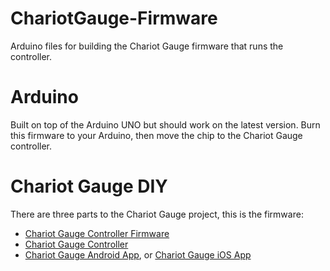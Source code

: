 # ChariotGauge-Firmware
Arduino files for building the Chariot Gauge firmware that runs the controller.

# Arduino
Built on top of the Arduino UNO but should work on the latest version. Burn this firmware to your Arduino, then move the chip to the Chariot Gauge controller.

# Chariot Gauge DIY
There are three parts to the Chariot Gauge project, this is the firmware:
* [Chariot Gauge Controller Firmware](https://github.com/mikemey01/ChariotGauge-Firmware)
* [Chariot Gauge Controller](https://github.com/mikemey01/ChariotGauge-PCB)
* [Chariot Gauge Android App](https://github.com/mikemey01/ChariotGaugeAndroid), or [Chariot Gauge iOS App](https://github.com/mikemey01/ChariotGaugeiOS)